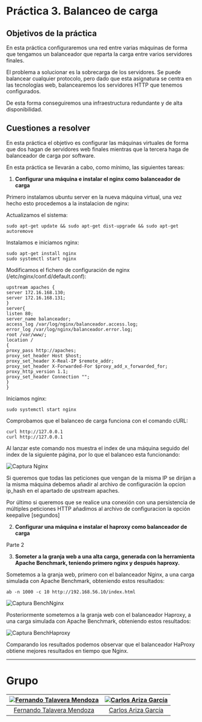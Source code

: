 # Práctica 3. Balanceo de carga

## Objetivos de la práctica
En esta práctica configuraremos una red entre varias máquinas de forma que tengamos un balanceador que reparta la carga entre varios servidores finales.  

El problema a solucionar es la sobrecarga de los servidores. Se puede balancear cualquier protocolo, pero dado que esta asignatura se centra en las tecnologías web, balancearemos los servidores HTTP que tenemos configurados.  

De esta forma conseguiremos una infraestructura redundante y de alta disponibilidad.

## Cuestiones a resolver
En esta práctica el objetivo es configurar las máquinas virtuales de forma que dos hagan de servidores web finales mientras que la tercera haga de balanceador de carga por software.  

En esta práctica se llevarán a cabo, como mínimo, las siguientes tareas:
1. **Configurar una máquina e instalar el nginx como balanceador de carga**

  Primero instalamos ubuntu server en la nueva máquina virtual, una vez hecho esto procedemos a la instalacion de nginx:    

  Actualizamos el sistema:
  ```
  sudo apt-get update && sudo apt-get dist-upgrade && sudo apt-get
  autoremove
  ```
  Instalamos e iniciamos nginx:
  ```
  sudo apt-get install nginx
  sudo systemctl start nginx
  ```  
  Modificamos el fichero de configuración de nginx (/etc/nginx/conf.d/default.conf):

  ```
  upstream apaches {
  server 172.16.168.130;
  server 172.16.168.131;
  }
  server{
  listen 80;
  server_name balanceador;
  access_log /var/log/nginx/balanceador.access.log;
  error_log /var/log/nginx/balanceador.error.log;
  root /var/www/;
  location /
  {
  proxy_pass http://apaches;
  proxy_set_header Host $host;
  proxy_set_header X-Real-IP $remote_addr;
  proxy_set_header X-Forwarded-For $proxy_add_x_forwarded_for;
  proxy_http_version 1.1;
  proxy_set_header Connection "";
  }
  }
  ```  
  Iniciamos nginx:  
  ```
  sudo systemctl start nginx
  ```  
  Comprobamos que el balanceo de carga funciona con el comando cURL:  
  ```
  curl http://127.0.0.1
  curl http://127.0.0.1
  ```
  Al lanzar este comando nos muestra el index de una máquina seguido del index de la siguiente página, por lo que el balanceo esta funcionando:  

  ![Captura Nginx](./imagenes/CapturaNginx.PNG)   

  Si queremos que todas las peticiones que vengan de la misma IP se dirijan a la misma máquina debemos añadir al archivo de configuración la opcion ip_hash en el apartado de upstream apaches.    

  Por último si queremos que se realice una conexión con una persistencia de múltiples peticiones HTTP añadimos al archivo de configuracion la opción keepalive [segundos]  

2. **Configurar una máquina e instalar el haproxy como balanceador de carga**  

  Parte 2  

3. **Someter a la granja web a una alta carga, generada con la herramienta Apache Benchmark, teniendo primero nginx y después haproxy.**  

  Sometemos a la granja web, primero con el balanceador Nginx, a una carga simulada con Apache Benchmark, obteniendo estos resultados:   
  ```
  ab -n 1000 -c 10 http://192.168.56.10/index.html
  ```

  ![Captura BenchNginx](./imagenes/CapturaBenchmarkNginx.PNG)  

  Posteriormente sometemos a la granja web con el balanceador Haproxy, a una carga simulada con Apache Benchmark, obteniendo estos resultados:   

  ![Captura BenchHaproxy](./imagenes/CapturaBenchmarkHaproxy.PNG)  

  Comparando los resultados podemos observar que el balanceador HaProxy obtiene mejores resultados en tiempo que Nginx.

  - - -
  # Grupo

  | [![Fernando Talavera Mendoza](https://github.com/Thejokeri.png?size=100)](https://github.com/Thejokeri) | [![Carlos Ariza García](https://github.com/AGCarlos.png?size=100)](https://github.com/AGCarlos) |
  | :---: | :---: |
  | [Fernando Talavera Mendoza](https://github.com/Thejokeri) | [Carlos Ariza García](https://github.com/AGCarlos) |